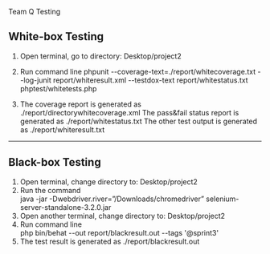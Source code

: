 Team Q Testing

White-box Testing
-------------------------------------------------------------------
1.	Open terminal, go to directory: Desktop/project2
2.	Run command line
phpunit --coverage-text=./report/whitecoverage.txt --log-junit report/whiteresult.xml --testdox-text report/whitestatus.txt phptest/whitetests.php 

3.	The coverage report is generated as ./report/directorywhitecoverage.xml
	The pass&fail status report is generated as ./report/whitestatus.txt
	The other test output is generated as  ./report/whiteresult.txt
----------------------------------------------------------------------

Black-box Testing 
---------------------------------------------------------------------- 
1.  Open terminal, change directory to: Desktop/project2
2.  Run the command  
java -jar -Dwebdriver.river=”/Downloads/chromedriver” selenium-server-standalone-3.2.0.jar
3.	Open another terminal, change directory to: Desktop/project2
4.	Run command line  
php bin/behat --out report/blackresult.out --tags '@sprint3'
5.	The test result is generated as ./report/blackresult.out 
  